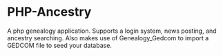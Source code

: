# PHP-Ancestry
A php genealogy application. Supports a login system, news posting, and ancestry searching. Also makes use of Genealogy_Gedcom to import a GEDCOM file to seed your database.
